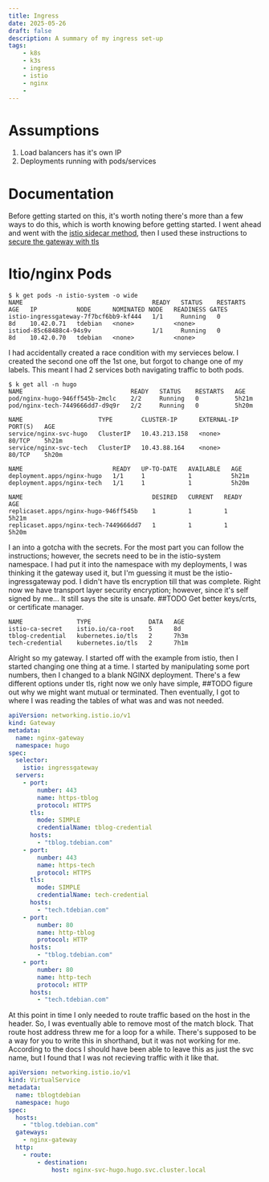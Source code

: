 ```yaml
---
title: Ingress
date: 2025-05-26
draft: false
description: A summary of my ingress set-up
tags:
    - k8s
    - k3s
    - ingress
    - istio
    - nginx
    - 
---
```

# Assumptions
1. Load balancers has it's own IP
2. Deployments running with pods/services
# Documentation
Before getting started on this, it's worth noting there's more than a few ways to do this, which is worth knowing before getting started. I went ahead and went with the [istio sidecar method](https://istio.io/latest/docs/setup/getting-started/), then I used these instructions to [secure the gateway with tls](https://istio.io/latest/docs/tasks/traffic-management/ingress/secure-ingress/)
# Itio/nginx Pods
```
$ k get pods -n istio-system -o wide
NAME                                    READY   STATUS    RESTARTS   AGE   IP           NODE      NOMINATED NODE   READINESS GATES
istio-ingressgateway-7f7bcf6bb9-kf444   1/1     Running   0          8d    10.42.0.71   tdebian   <none>           <none>
istiod-85c68488c4-94s9v                 1/1     Running   0          8d    10.42.0.70   tdebian   <none>           <none>
```
I had accidentally created a race condition with my servieces below. I created the second one off the 1st one, but forgot to change one of my labels. This meant I had 2 services both navigating traffic to both pods.
```
$ k get all -n hugo
NAME                              READY   STATUS    RESTARTS   AGE
pod/nginx-hugo-946ff545b-2mclc    2/2     Running   0          5h21m
pod/nginx-tech-7449666dd7-d9q9r   2/2     Running   0          5h20m

NAME                     TYPE        CLUSTER-IP      EXTERNAL-IP   PORT(S)   AGE
service/nginx-svc-hugo   ClusterIP   10.43.213.158   <none>        80/TCP    5h21m
service/nginx-svc-tech   ClusterIP   10.43.88.164    <none>        80/TCP    5h20m

NAME                         READY   UP-TO-DATE   AVAILABLE   AGE
deployment.apps/nginx-hugo   1/1     1            1           5h21m
deployment.apps/nginx-tech   1/1     1            1           5h20m

NAME                                    DESIRED   CURRENT   READY   AGE
replicaset.apps/nginx-hugo-946ff545b    1         1         1       5h21m
replicaset.apps/nginx-tech-7449666dd7   1         1         1       5h20m
```
I an into a gotcha with the secrets. For the most part you can follow the instructions; however, the secrets need to be in the istio-system namespace. I had put it into the namespace with my deployments, I was thinking it the gateway used it, but I'm guessing it must be the istio-ingressgateway pod. I didn't have tls encryption till that was complete. Right now we have transport layer security encryption; however, since it's self signed by me... It still says the site is unsafe. ##TODO Get better keys/crts, or certificate manager.
```
NAME               TYPE                DATA   AGE
istio-ca-secret    istio.io/ca-root    5      8d
tblog-credential   kubernetes.io/tls   2      7h3m
tech-credential    kubernetes.io/tls   2      7h1m
```
Alright so my gateway. I started off with the example from istio, then I started changing one thing at a time. I started by manipulating some port numbers, then I changed to a blank NGINX deployment. There's a few different options under tls, right now we only have simple, ##TODO figure out why we might want mutual or terminated. Then eventually, I got to where I was reading the tables of what was and was not needed. 
```yaml
apiVersion: networking.istio.io/v1
kind: Gateway
metadata:
  name: nginx-gateway
  namespace: hugo
spec:
  selector:
    istio: ingressgateway
  servers:
    - port:
        number: 443
        name: https-tblog
        protocol: HTTPS
      tls:
        mode: SIMPLE
        credentialName: tblog-credential
      hosts:
        - "tblog.tdebian.com"
    - port:
        number: 443
        name: https-tech
        protocol: HTTPS
      tls:
        mode: SIMPLE
        credentialName: tech-credential
      hosts:
        - "tech.tdebian.com"
    - port:
        number: 80
        name: http-tblog
        protocol: HTTP
      hosts:
        - "tblog.tdebian.com"
    - port:
        number: 80
        name: http-tech
        protocol: HTTP
      hosts:
        - "tech.tdebian.com"
```
At this point in time I only needed to route traffic based on the host in the header. So, I was eventually able to remove most of the match block. That route host address threw me for a loop for a while. There's supposed to be a way for you to write this in shorthand, but it was not working for me. According to the docs I should have been able to leave this as just the svc name, but I found that I was not recieving traffic with it like that. 
```yaml
apiVersion: networking.istio.io/v1
kind: VirtualService
metadata:
  name: tblogtdebian
  namespace: hugo
spec:
  hosts:
    - "tblog.tdebian.com"
  gateways:
    - nginx-gateway
  http:
    - route:
        - destination:
            host: nginx-svc-hugo.hugo.svc.cluster.local
```




